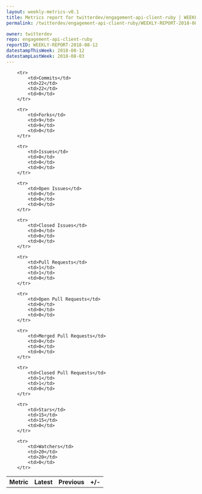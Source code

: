 ```yaml
---
layout: weekly-metrics-v0.1
title: Metrics report for twitterdev/engagement-api-client-ruby | WEEKLY-REPORT-2018-08-12
permalink: /twitterdev/engagement-api-client-ruby/WEEKLY-REPORT-2018-08-12/

owner: twitterdev
repo: engagement-api-client-ruby
reportID: WEEKLY-REPORT-2018-08-12
datestampThisWeek: 2018-08-12
datestampLastWeek: 2018-08-03
---
```




<table style="width: 100%;">
    <tr>
        <th>Metric</th>
        <th>Latest</th>
        <th>Previous</th>
        <th>+/-</th>
    </tr>

        <tr>
            <td>Commits</td>
            <td>22</td>
            <td>22</td>
            <td>0</td>
        </tr>
        
        <tr>
            <td>Forks</td>
            <td>9</td>
            <td>9</td>
            <td>0</td>
        </tr>
        
        <tr>
            <td>Issues</td>
            <td>0</td>
            <td>0</td>
            <td>0</td>
        </tr>
        
        <tr>
            <td>Open Issues</td>
            <td>0</td>
            <td>0</td>
            <td>0</td>
        </tr>
        
        <tr>
            <td>Closed Issues</td>
            <td>0</td>
            <td>0</td>
            <td>0</td>
        </tr>
        
        <tr>
            <td>Pull Requests</td>
            <td>1</td>
            <td>1</td>
            <td>0</td>
        </tr>
        
        <tr>
            <td>Open Pull Requests</td>
            <td>0</td>
            <td>0</td>
            <td>0</td>
        </tr>
        
        <tr>
            <td>Merged Pull Requests</td>
            <td>0</td>
            <td>0</td>
            <td>0</td>
        </tr>
        
        <tr>
            <td>Closed Pull Requests</td>
            <td>1</td>
            <td>1</td>
            <td>0</td>
        </tr>
        
        <tr>
            <td>Stars</td>
            <td>15</td>
            <td>15</td>
            <td>0</td>
        </tr>
        
        <tr>
            <td>Watchers</td>
            <td>20</td>
            <td>20</td>
            <td>0</td>
        </tr>
        
</table>
